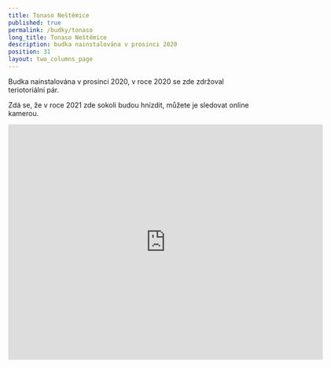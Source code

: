 ```yaml
---
title: Tonaso Neštěmice
published: true
permalink: /budky/tonaso
long_title: Tonaso Neštěmice
description: budka nainstalována v prosinci 2020
position: 31
layout: two_columns_page
---
```

Budka nainstalována v prosinci 2020, v roce 2020 se zde zdržoval teriotoriální pár.

Zdá se, že v roce 2021 zde sokoli budou hnízdit, můžete je sledovat online kamerou. 

<iframe width = "640" height = "480" src = "https://rtsp.me/embed/HNYsSKfR/" frameborder = "0" allowfullscreen> </iframe>
